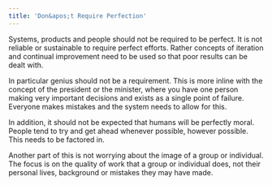 ```yaml
---
title: 'Don&apos;t Require Perfection'
---
```


Systems, products and people should not be required to be perfect. It is not reliable or sustainable to require perfect efforts. Rather concepts of iteration and continual improvement need to be used so that poor results can be dealt with.

In particular genius should not be a requirement. This is more inline with the concept of the president or the minister, where you have one person making very important decisions and exists as a single point of failure. Everyone makes mistakes and the system needs to allow for this.

In addition, it should not be expected that humans will be perfectly moral. People tend to try and get ahead whenever possible, however possible. This needs to be factored in.

Another part of this is not worrying about the image of a group or individual. The focus is on the quality of work that a group or individual does, not their personal lives, background or mistakes they may have made.
